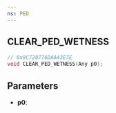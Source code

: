 ```yaml
---
ns: PED
---
```

## CLEAR_PED_WETNESS

```c
// 0x9C720776DAA43E7E
void CLEAR_PED_WETNESS(Any p0);
```

## Parameters
* **p0**:

